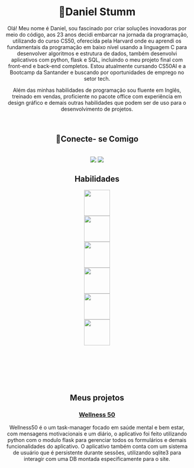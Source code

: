 <header>
  <link rel="stylesheet" href="https://cdn.jsdelivr.net/gh/devicons/devicon@v2.15.1/devicon.min.css">
</header>
<div align ="center">
<link rel="stylesheet" href="https://cdn.jsdelivr.net/gh/devicons/devicon@v2.15.1/devicon.min.css">


# 🚀Daniel Stumm 
Olá! Meu nome é Daniel, sou fascinado por criar soluções inovadoras por meio do código, aos 23 anos decidi embarcar na jornada da programação, utilizando do curso CS50, oferecida pela Harvard onde eu aprendi os fundamentais da programação em baixo nível usando a linguagem C para desenvolver algoritmos e estrutura de dados, também desenvolvi aplicativos com python, flask e SQL, incluindo o meu projeto final com front-end e back-end completos. Estou atualmente cursando CS50AI e a Bootcamp da Santander e buscando por oportunidades de emprego no setor tech.

Além das minhas habilidades de programação sou fluente em Inglês, treinado em vendas, proficiente no pacote office com experiência em design gráfico e demais outras habilidades que podem ser de uso para o desenvolvimento de projetos.

</br>

## 📍Conecte- se Comigo
</br>
  <a href = "mailto:danielstumm10@gmail.com"><img src="https://img.shields.io/badge/-Gmail-%23333?style=for-the-badge&logo=gmail&logoColor=white" target="_blank"></a>
  <a href="https://www.linkedin.com/in/daniel-stumm-081309271/" target="_blank"><img src="https://img.shields.io/badge/-LinkedIn-%230077B5?style=for-the-badge&logo=linkedin&logoColor=white" target="_blank"></a> 

</br>

## Habilidades


<div class="imgContainer">
  <img width=70 lenth=70 src="https://cdn.jsdelivr.net/gh/devicons/devicon/icons/python/python-original.svg" />
</div>
<div class="imgContainer">
  <img width=70 lenth=70 src="https://cdn.jsdelivr.net/gh/devicons/devicon/icons/flask/flask-original.svg" />
</div>
<div class="imgContainer">
  <img width=70 lenth=70 src="https://cdn.jsdelivr.net/gh/devicons/devicon/icons/sqlite/sqlite-plain.svg" />
</div>
<div class="imgContainer">
  <img width=70 lenth=70 src="https://cdn.jsdelivr.net/gh/devicons/devicon/icons/css3/css3-original-wordmark.svg" />
</div>
<div class="imgContainer">
  <img width=70 lenth=70 src="https://cdn.jsdelivr.net/gh/devicons/devicon/icons/html5/html5-original-wordmark.svg" />
</div>
<div class="imgContainer">
  <img width=70 lenth=70 src="https://cdn.jsdelivr.net/gh/devicons/devicon/icons/c/c-plain.svg" />
</div>

</br></br></br></br></br>

## Meus projetos

### <a href="https://github.com/DanteHayden/wellness50">Wellness 50</a>
Wellness50 é o um task-manager focado em saúde mental e bem estar, com mensagens motivacionais e um diário, o aplicativo foi feito utilizando python com o modulo flask para gerenciar todos os formulários e demais funcionalidades do aplicativo.
O aplicativo também conta com um sistema de usuário que é persistente durante sessões, utilizando sqlite3 para interagir com uma DB montada especificamente para o site. 

